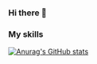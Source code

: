 ### Hi there 👋

### My skills
[![Anurag's GitHub stats](https://github-readme-statsit.vercel.app/api?username=Flu7fy)](https://github.com/anuraghazra/github-readme-stats)
<!--
**Flu7fy/Flu7fy** is a ✨ _special_ ✨ repository because its `README.md` (this file) appears on your GitHub profile.

Here are some ideas to get you started:

- 🔭 I’m currently working on ...
- 🌱 I’m currently learning ...
- 👯 I’m looking to collaborate on ...
- 🤔 I’m looking for help with ...
- 💬 Ask me about ...
- 📫 How to reach me: ...
- 😄 Pronouns: ...
- ⚡ Fun fact: ...
-->
